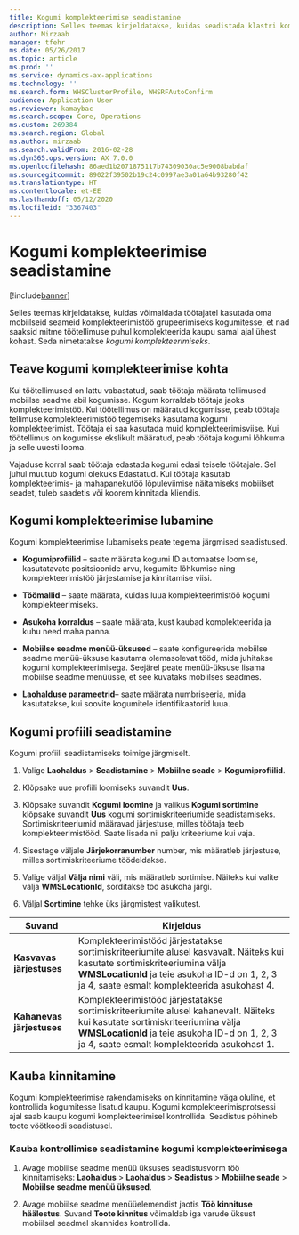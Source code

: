 ```yaml
---
title: Kogumi komplekteerimise seadistamine
description: Selles teemas kirjeldatakse, kuidas seadistada klastri komplekteerimist ja kuidas rakendada klastri komplekteerimisega kauba kinnitamist.
author: Mirzaab
manager: tfehr
ms.date: 05/26/2017
ms.topic: article
ms.prod: ''
ms.service: dynamics-ax-applications
ms.technology: ''
ms.search.form: WHSClusterProfile, WHSRFAutoConfirm
audience: Application User
ms.reviewer: kamaybac
ms.search.scope: Core, Operations
ms.custom: 269384
ms.search.region: Global
ms.author: mirzaab
ms.search.validFrom: 2016-02-28
ms.dyn365.ops.version: AX 7.0.0
ms.openlocfilehash: 86aed1b2071875117b74309030ac5e9008babdaf
ms.sourcegitcommit: 89022f39502b19c24c0997ae3a01a64b93280f42
ms.translationtype: HT
ms.contentlocale: et-EE
ms.lasthandoff: 05/12/2020
ms.locfileid: "3367403"
---
```

# <a name="set-up-cluster-picking"></a>Kogumi komplekteerimise seadistamine

[!include[banner](../includes/banner.md)]

Selles teemas kirjeldatakse, kuidas võimaldada töötajatel kasutada oma mobiilseid seameid komplekteerimistöö grupeerimiseks kogumitesse, et nad saaksid mitme töötellimuse puhul komplekteerida kaupu samal ajal ühest kohast. Seda nimetatakse *kogumi komplekteerimiseks*.

## <a name="about-cluster-picking"></a>Teave kogumi komplekteerimise kohta

Kui töötellimused on lattu vabastatud, saab töötaja määrata tellimused mobiilse seadme abil kogumisse. Kogum korraldab töötaja jaoks komplekteerimistöö. Kui töötellimus on määratud kogumisse, peab töötaja tellimuse komplekteerimistöö tegemiseks kasutama kogumi komplekteerimist. Töötaja ei saa kasutada muid komplekteerimisviise. Kui töötellimus on kogumisse ekslikult määratud, peab töötaja kogumi lõhkuma ja selle uuesti looma.

Vajaduse korral saab töötaja edastada kogumi edasi teisele töötajale. Sel juhul muutub kogumi olekuks Edastatud. Kui töötaja kasutab komplekteerimis- ja mahapanekutöö lõpuleviimise näitamiseks mobiilset seadet, tuleb saadetis või koorem kinnitada kliendis.

## <a name="enable-cluster-picking"></a>Kogumi komplekteerimise lubamine

Kogumi komplekteerimise lubamiseks peate tegema järgmised seadistused.

- **Kogumiprofiilid** – saate määrata kogumi ID automaatse loomise, kasutatavate positsioonide arvu, kogumite lõhkumise ning komplekteerimistöö järjestamise ja kinnitamise viisi.

- **Töömallid** – saate määrata, kuidas luua komplekteerimistöö kogumi komplekteerimiseks.

- **Asukoha korraldus** – saate määrata, kust kaubad komplekteerida ja kuhu need maha panna.

- **Mobiilse seadme menüü-üksused** – saate konfigureerida mobiilse seadme menüü-üksuse kasutama olemasolevat tööd, mida juhitakse kogumi komplekteerimisega. Seejärel peate menüü-üksuse lisama mobiilse seadme menüüsse, et see kuvataks mobiilses seadmes.

- **Laohalduse parameetrid**– saate määrata numbriseeria, mida kasutatakse, kui soovite kogumitele identifikaatorid luua.

## <a name="set-up-a-cluster-profile"></a>Kogumi profiili seadistamine

Kogumi profiili seadistamiseks toimige järgmiselt.

1. Valige **Laohaldus** \> **Seadistamine** \> **Mobiilne seade** \> **Kogumiprofiilid**.

1. Klõpsake uue profiili loomiseks suvandit **Uus**.

1. Klõpsake suvandit **Kogumi loomine** ja valikus **Kogumi sortimine** klõpsake suvandit **Uus** kogumi sortimiskriteeriumide seadistamiseks. Sortimiskriteeriumid määravad järjestuse, milles töötaja teeb komplekteerimistööd. Saate lisada nii palju kriteeriume kui vaja.

1. Sisestage väljale **Järjekorranumber** number, mis määratleb järjestuse, milles sortimiskriteeriume töödeldakse.

1. Valige väljal **Välja nimi** väli, mis määratleb sortimise. Näiteks kui valite välja **WMSLocationId**, sorditakse töö asukoha järgi.

1. Väljal **Sortimine** tehke üks järgmistest valikutest.

| **Suvand**     | **Kirjeldus**                                                                                                                                                                                                                    |
|----------------|------------------------------------------------------------------------------------------------------------------------------------------------------------------------------------------------------------------------------------|
| **Kasvavas järjestuses**  | Komplekteerimistööd järjestatakse sortimiskriteeriumite alusel kasvavalt. Näiteks kui kasutate sortimiskriteeriumina välja **WMSLocationId** ja teie asukoha ID-d on 1, 2, 3 ja 4, saate esmalt komplekteerida asukohast 4. |
| **Kahanevas järjestuses** | Komplekteerimistööd järjestatakse sortimiskriteeriumite alusel kahanevalt. Näiteks kui kasutate sortimiskriteeriumina välja **WMSLocationId** ja teie asukoha ID-d on 1, 2, 3 ja 4, saate esmalt komplekteerida asukohast 1. |

## <a name="item-confirmation"></a>Kauba kinnitamine

Kogumi komplekteerimise rakendamiseks on kinnitamine väga oluline, et kontrollida kogumitesse lisatud kaupu. Kogumi komplekteerimisprotsessi ajal saab kaupu kogumi komplekteerimisel kontrollida. Seadistus põhineb toote vöötkoodi seadistusel.

### <a name="set-up-item-verification-with-cluster-picking"></a>Kauba kontrollimise seadistamine kogumi komplekteerimisega

1. Avage mobiilse seadme menüü üksuses seadistusvorm töö kinnitamiseks: **Laohaldus** \> **Laohaldus** \> **Seadistus** \> **Mobiilne seade** \> **Mobiilse seadme menüü üksused**.

1. Avage mobiilse seadme menüüelemendist jaotis **Töö kinnituse häälestus**. Suvand **Toote kinnitus** võimaldab iga varude üksust mobiilsel seadmel skannides kontrollida.
